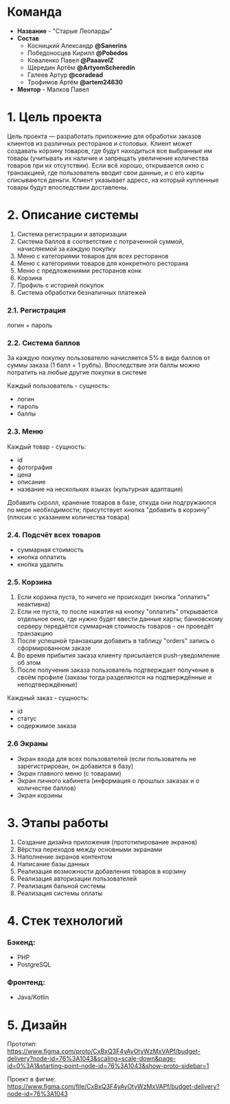 # Команда
- <b>Название</b> - "Старые Леопарды"
- <b>Состав</b>
   - Косницкий Александр <b>@Sanerins</b>
   - Победоносцев Кирилл <b>@Pobedos</b>
   - Коваленко Павел <b>@PaaavelZ</b>
   - Щередин Артём <b>@ArtyomScheredin</b>
   - Галеев Артур <b>@coradead</b>
   - Трофимов Артём <b>@artem24630</b>
- <b>Ментор</b> - Малков Павел

# 1. Цель проекта

Цель проекта — разработать приложение для обработки заказов клиентов из различных ресторанов и столовых. Клиент может создавать корзину
товаров, где будут находиться все выбранные им товары (учитывать их наличие и запрещать увеличение
количества товаров при их отсутствии). Если всё хорошо, открывается окно с транзакцией, где пользователь вводит свои
данные, и с его карты списываются деньги. Клиент указывает адресс, на который купленные товары будут впоследствии доставлены.

# 2. Описание системы

1. Система регистрации и авторизации
2. Система баллов в соответствие с потраченной суммой, начисляемой за каждую покупку
3. Меню с категориями товаров для всех ресторанов
4. Меню с категориями товаров для конкретного ресторана
5. Меню с предложениями ресторанов конк
6. Корзина
7. Профиль с историей покупок
8. Система обработки безналичных платежей

### 2.1. Регистрация

логин + пароль

### 2.2. Система баллов

За каждую покупку пользователю начисляется 5% в виде баллов от суммы заказа (1 балл = 1 рубль).
Впоследствие эти баллы можно потратить на любые другие покупки в системе

Каждый пользователь - сущность:
- логин
- пароль
- баллы

### 2.3. Меню

Каждый товар - сущность:
- id
- фотография
- цена
- описание
- название на нескольких языках (культурная адаптация)

Добавить скролл, хранение товаров в базе, откуда они подгружаются по мере необходимости; присутствует кнопка "добавить в корзину" (плюсик с
указанием количества товара)

### 2.4. Подсчёт всех товаров

- cуммарная стоимость
- кнопка оплатить
- кнопка удалить

### 2.5. Корзина

1) Если корзина пуста, то ничего не происходит (кнопка "оплатить" неактивна)
2) Если не пуста, то после нажатия на кнопку "оплатить" открывается отдельное окно, где нужно будет ввести данные карты; банковскому серверу передаётся суммарная
   стоимость товаров - он проведёт транзакцию
3) После успешной транзакции добавить в таблицу "orders" запись о сформированном заказе
4) Во время прибытия заказа клиенту присылается push-уведомление об этом
5) После получения заказа пользователь подтверждает получение в своём профиле (заказы тогда разделяются на подтверждённые и неподтверждённые)

Каждный заказ - сущность:
- id
- статус 
- содержимое заказа

### 2.6 Экраны

- Экран входа для всех пользователей (если пользователь не зарегистрирован, он добавится в базу)
- Экран главного меню (с товарами)
- Экран личного кабинета (информация о прошлых заказах и о количестве баллов)
- Экран корзины

# 3. Этапы работы
1) Создание дизайна приложения (прототипирование экранов)
2) Вёрстка переходов между основными экранами
3) Наполнение экранов контентом
4) Написание базы данных
5) Реализация возможности добавления товаров в корзину
6) Реализация авторизации пользователей
7) Реализация бальной системы
8) Реализация системы оплаты

# 4. Стек технологий

### Бэкенд:

- PHP
- PostgreSQL

### Фронтенд:

- Java/Kotlin

# 5. Дизайн
Прототип: https://www.figma.com/proto/CxBxQ3F4yAyOtyWzMxVAPf/budget-delivery?node-id=76%3A1043&scaling=scale-down&page-id=0%3A1&starting-point-node-id=76%3A1043&show-proto-sidebar=1

Проект в фигме: https://www.figma.com/file/CxBxQ3F4yAyOtyWzMxVAPf/budget-delivery?node-id=76%3A1043
